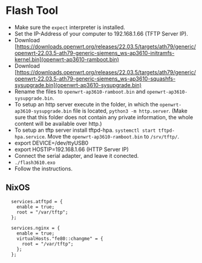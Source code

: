 # Flash Tool
- Make sure the `expect` interpreter is installed.
- Set the IP-Address of your computer to 192.168.1.66 (TFTP Server IP).
- Download [https://downloads.openwrt.org/releases/22.03.5/targets/ath79/generic/openwrt-22.03.5-ath79-generic-siemens_ws-ap3610-initramfs-kernel.bin](openwrt-ap3610-ramboot.bin)
- Download [https://downloads.openwrt.org/releases/22.03.5/targets/ath79/generic/openwrt-22.03.5-ath79-generic-siemens_ws-ap3610-squashfs-sysupgrade.bin](openwrt-ap3610-sysupgrade.bin)
- Rename the files to `openwrt-ap3610-ramboot.bin` and `openwrt-ap3610-sysupgrade.bin`.
- To setup an http server execute in the folder, in which the `openwrt-ap3610-sysupgrade.bin` file is located, `python3 -m http.server`. (Make sure that this folder does not contain any private information, the whole content will be available over http.)
- To setup an tftp server install tftpd-hpa. `systemctl start tftpd-hpa.service`. Move the `openwrt-ap3610-ramboot.bin` to `/srv/tftp/`.
- export DEVICE=/dev/ttyUSB0
- export HOSTIP=192.168.1.66 (HTTP Server IP)
- Connect the serial adapter, and leave it conected.
- `./flash3610.exo`
- Follow the instructions.

## NixOS
```
  services.atftpd = {
    enable = true;
    root = "/var/tftp";
  };

  services.nginx = {
    enable = true;
    virtualHosts."fe80::changme" = {
      root = "/var/tftp";
    };
  };
```